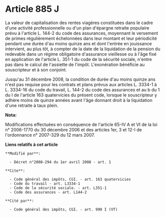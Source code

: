 # Article 885 J

La valeur de capitalisation des rentes viagères constituées dans le cadre d'une activité professionnelle ou d'un plan
d'épargne retraite populaire prévu à l'article L. 144-2 du code des assurances, moyennant le versement de primes
régulièrement échelonnées dans leur montant et leur périodicité pendant une durée d'au moins quinze ans et dont l'entrée en
jouissance intervient, au plus tôt, à compter de la date de la liquidation de la pension du redevable dans un régime
obligatoire d'assurance vieillesse ou à l'âge fixé en application de l'article L. 351-1 du code de la sécurité sociale,
n'entre pas dans le calcul de l'assiette de l'impôt. L'exonération bénéficie au souscripteur et à son conjoint. 

Jusqu'au 31 décembre 2008, la condition de durée d'au moins quinze ans n'est pas requise pour les contrats et plans prévus
aux articles L. 3334-1 à L. 3334-16 du code du travail, L. 144-2 du code des assurances et au b du 1 du I de l'article 163
quatervicies du présent code, lorsque le souscripteur y adhère moins de quinze années avant l'âge donnant droit à la
liquidation d'une retraite à taux plein.

**Nota:**

Modifications effectuées en conséquence de l'article 65-IV A et VI de la loi n° 2006-1770 du 30 décembre 2006 et des articles
1er, 3 et 12-I de l'ordonnance n° 2007-329 du 12 mars 2007.

**Liens relatifs à cet article**

	**Modifié par**:

	  - Décret n°2008-294 du 1er avril 2008 - art. 1

	**Cite**:

	  - Code général des impôts, CGI. - art. 163 quatervicies
	  - Code du travail - art. L3334-1
	  - Code de la sécurité sociale. - art. L351-1
	  - Code des assurances - art. L144-2

	**Cité par**:

	  - Code général des impôts, CGI. - art. 990 I (VT)
